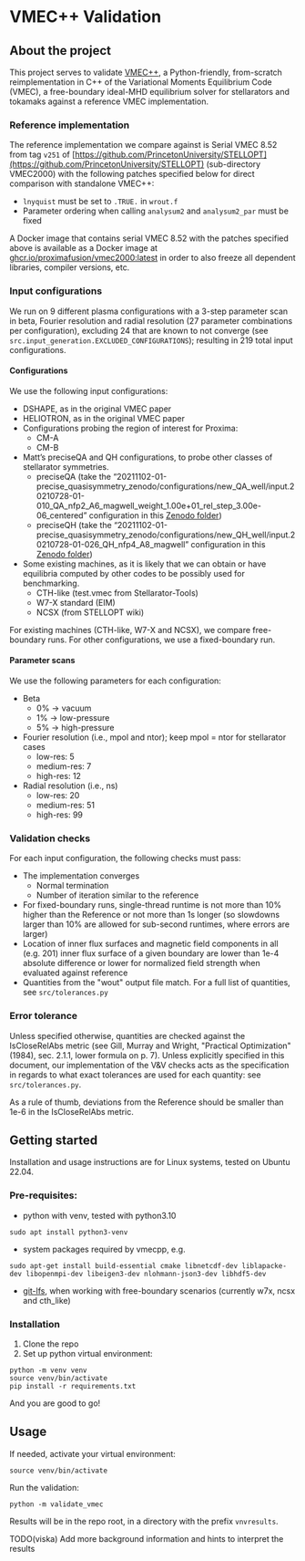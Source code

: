# VMEC++ Validation

## About the project

This project serves to validate [VMEC++](https://github.com/proximafusion/vmecpp), a Python-friendly, from-scratch reimplementation in C++ of the Variational Moments Equilibrium Code (VMEC), a free-boundary ideal-MHD equilibrium solver for stellarators and tokamaks against a reference VMEC implementation.

### Reference implementation
The reference implementation we compare against is Serial VMEC 8.52 from tag `v251` of [https://github.com/PrincetonUniversity/STELLOPT](https://github.com/PrincetonUniversity/STELLOPT) (sub-directory VMEC2000) with the following patches specified below for direct comparison with standalone VMEC++:
* `lnyquist` must be set to `.TRUE.` in `wrout.f`
* Parameter ordering when calling `analysum2` and `analysum2_par` must be fixed

A Docker image that contains serial VMEC 8.52 with the patches specified above is available as a Docker image at [ghcr.io/proximafusion/vmec2000:latest](ghcr.io/proximafusion/vmec2000:latest) in order to also freeze all dependent libraries, compiler versions, etc.

### Input configurations

We run on 9 different plasma configurations with a 3-step parameter scan in beta, Fourier resolution and radial resolution (27 parameter combinations per configuration), excluding 24 that are known to not converge (see `src.input_generation.EXCLUDED_CONFIGURATIONS`); resulting in 219 total input configurations.

#### Configurations

We use the following input configurations:
* DSHAPE, as in the original VMEC paper
* HELIOTRON, as in the original VMEC paper
* Configurations probing the region of interest for Proxima:
    * CM-A
    * CM-B
* Matt’s preciseQA and QH configurations, to probe other classes of stellarator symmetries.
    * preciseQA (take the “20211102-01-precise_quasisymmetry_zenodo/configurations/new_QA_well/input.20210728-01-010_QA_nfp2_A6_magwell_weight_1.00e+01_rel_step_3.00e-06_centered” configuration in this [Zenodo folder](https://zenodo.org/records/5645413))
    * preciseQH (take the “20211102-01-precise_quasisymmetry_zenodo/configurations/new_QH_well/input.20210728-01-026_QH_nfp4_A8_magwell” configuration in this [Zenodo folder](https://zenodo.org/records/5645413))
* Some existing machines, as it is likely that we can obtain or have equilibria computed by other codes to be possibly used for benchmarking.
    * CTH-like (test.vmec from Stellarator-Tools)
    * W7-X standard (EIM)
    * NCSX (from STELLOPT wiki)

For existing machines (CTH-like, W7-X and NCSX), we compare free-boundary runs. For other configurations, we use a fixed-boundary run.

#### Parameter scans

We use the following parameters for each configuration:
* Beta
    * 0% -> vacuum
    * 1% -> low-pressure
    * 5% -> high-pressure
* Fourier resolution (i.e., mpol and ntor); keep mpol = ntor for stellarator cases
    * low-res: 5
    * medium-res: 7
    * high-res: 12
* Radial resolution (i.e., ns)
    * low-res: 20
    * medium-res: 51
    * high-res: 99

### Validation checks

For each input configuration, the following checks must pass:
* The implementation converges
    * Normal termination
    * Number of iteration similar to the reference
* For fixed-boundary runs, single-thread runtime is not more than 10% higher than the Reference or not more than 1s longer (so slowdowns larger than 10% are allowed for sub-second runtimes, where errors are larger)
* Location of inner flux surfaces and magnetic field components in all (e.g. 201) inner flux surface of a given boundary are lower than 1e-4 absolute difference or lower for normalized field strength when evaluated against reference
* Quantities from the "wout" output file match. For a full list of quantities, see `src/tolerances.py`


### Error tolerance

Unless specified otherwise, quantities are checked against the IsCloseRelAbs metric (see Gill, Murray and Wright, "Practical Optimization" (1984), sec. 2.1.1, lower formula on p. 7).
Unless explicitly specified in this document, our implementation of the V&V checks acts as the specification in regards to what exact tolerances are used for each quantity: see `src/tolerances.py`.

As a rule of thumb, deviations from the Reference should be smaller than 1e-6 in the IsCloseRelAbs metric.

## Getting started

Installation and usage instructions are for Linux systems, tested on Ubuntu 22.04.

### Pre-requisites:
* python with venv, tested with python3.10
```
sudo apt install python3-venv
```
* system packages required by vmecpp, e.g.
```
sudo apt-get install build-essential cmake libnetcdf-dev liblapacke-dev libopenmpi-dev libeigen3-dev nlohmann-json3-dev libhdf5-dev
```
* [git-lfs](https://git-lfs.com/), when working with free-boundary scenarios (currently w7x, ncsx and cth_like)

### Installation

1. Clone the repo
2. Set up python virtual environment:
```
python -m venv venv
source venv/bin/activate
pip install -r requirements.txt
```

And you are good to go!

## Usage

If needed, activate your virtual environment:
```
source venv/bin/activate
```

Run the validation:
```
python -m validate_vmec
```

Results will be in the repo root, in a directory with the prefix `vnvresults`.

TODO(viska) Add more background information and hints to interpret the results